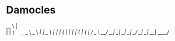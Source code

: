 # Damocles
  __ \                                  |             
  |   |   _` |  __ `__ \    _ \    __|  |   _ \   __| 
  |   |  (   |  |   |   |  (   |  (     |   __/ \__ \ 
 ____/  \__,_| _|  _|  _| \___/  \___| _| \___| ____/ 
                                                      

                                                      
